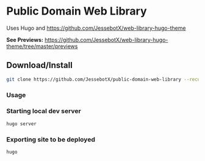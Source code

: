 # Public Domain Web Library

Uses Hugo and <https://github.com/JessebotX/web-library-hugo-theme>

**See Previews:** <https://github.com/JessebotX/web-library-hugo-theme/tree/master/previews>

## Download/Install
```sh
git clone https://github.com/JessebotX/public-domain-web-library --recursive
```

### Usage
### Starting local dev server
```sh
hugo server
```

### Exporting site to be deployed
```sh
hugo
```
